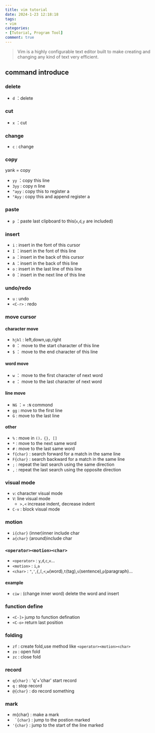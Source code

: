 ```yaml
---
title: vim tutorial
date: 2024-1-23 12:18:18
tags: 
- vim
categories: 
- [Tutorial, Program Tool]
comment: true
---
```

> Vim is a highly configurable text editor built to make creating and changing any kind of text very efficient.
## command introduce
### delete
- `d` ：delete
### cut
- `x` ：cut
### change
- `c` : change
### copy
 yank = copy
-  `yy` ：copy this line
-  `3yy` : copy n line
-  `"ayy` : copy this to register a
- `"Ayy` : copy this and append register a
### paste
- `p` ：paste last clipboard to this(`x`,`d`,`y` are included)
### insert
- `i` : insert in the font of this cursor
- `I` ：insert in the font of this line
- `a` ：insert in the back of this cursor
- `A` ：insert in the back of this line
- `o` : insert in the last line of this line
- `O` ：insert in the next line of this line

### undo/redo
- `u` : undo
- `<C-r>` : redo
### move cursor
#### character move
- `hjkl` : left,down,up,right
- `0` ： move to the start character of this line
- `$` ： move to the end character of this line
#### word move
- `w` ： move to the first character of next word
- `e` ： move to the last character of next word
#### line move
- `NG` ：= `:N` commond
- `gg` : move to the first line
- `G` : move to the last line
#### other
- `%` : move in `()，{}, []`
- `*` : move to the next same word
- `#` : move to the last same word
- `f{char}` : search forward for a match in the same line
- `F{char}` : search backward for a match in the same line
- `;` : repeat the last search using the same direction
- `,` : repeat the last search using the opposite direction

### visual mode
- `v`: character visual mode
- `V`: line visual mode
    - `>,<` increase indent, decrease indent
- `C-v` : block visual mode

### motion
- `i{char}` (inner)inner include char
- `a{char}` (around)include char

### `<operator><motion><char>`
- `<operator>` : `y`,`d`,`c`,`v`...
- `<motion>` : `i`,`a`
- `<char>` : `"`,`'`,`{`,`[`,`<`,`w`(word),`t`(tag),`s`(sentence),`p`(paragraph)...
#### example
- `ciw` : (change inner word) delete the word and insert

### function define
- `<C-]>` jump to function defination
- `<C-o>` return last position

### folding
- `zf` : create fold,use method like `<operator><motion><char>`
- `zo` : open fold
- `zc` : close fold

### record
- `q{char}` : 'q'+'char' start record
- `q` : stop record
- `@{char}` : do record something

### mark
- m{char} : make a mark
- ``` `{char}``` : jump to the postion marked
- `'{char}` : jump to the start of the line marked
